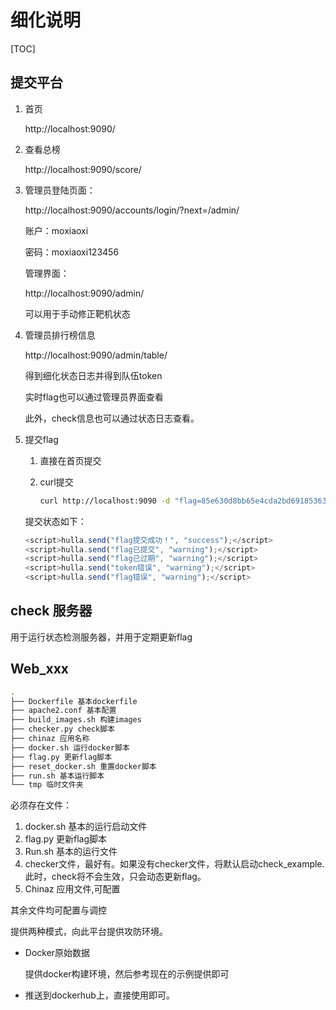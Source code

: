# 细化说明

[TOC]



## 提交平台

1. 首页

   http://localhost:9090/

2. 查看总榜

   http://localhost:9090/score/

3. 管理员登陆页面：

   http://localhost:9090/accounts/login/?next=/admin/

   账户：moxiaoxi

   密码：moxiaoxi123456

   管理界面：

   http://localhost:9090/admin/

   可以用于手动修正靶机状态

4. 管理员排行榜信息

   http://localhost:9090/admin/table/

   得到细化状态日志并得到队伍token

   实时flag也可以通过管理员界面查看

   此外，check信息也可以通过状态日志查看。

5. 提交flag

   1. 直接在首页提交

   2. curl提交

      ```bash
      curl http://localhost:9090 -d "flag=85e630d8bb65e4cda2bd69185363af54&token=97e361a1df6b0cd7bfda8c1f7be7bdb3"
      ```

   提交状态如下：

   ```js
   <script>hulla.send("flag提交成功！", "success");</script>
   <script>hulla.send("flag已提交", "warning");</script>
   <script>hulla.send("flag已过期", "warning");</script>
   <script>hulla.send("token错误", "warning");</script>
   <script>hulla.send("flag错误", "warning");</script>
   ```

   


## check 服务器

用于运行状态检测服务器，并用于定期更新flag

## Web_xxx

```bash
.
├── Dockerfile 基本dockerfile
├── apache2.conf 基本配置
├── build_images.sh 构建images
├── checker.py check脚本
├── chinaz 应用名称
├── docker.sh 运行docker脚本
├── flag.py 更新flag脚本
├── reset_docker.sh 重置docker脚本
├── run.sh 基本运行脚本
└── tmp 临时文件夹
```

必须存在文件：

1. docker.sh 基本的运行启动文件
2. flag.py 更新flag脚本
3. Run.sh 基本的运行文件
4. checker文件，最好有。如果没有checker文件，将默认启动check_example.此时，check将不会生效，只会动态更新flag。
5. Chinaz 应用文件,可配置

其余文件均可配置与调控

提供两种模式，向此平台提供攻防环境。

- Docker原始数据

  提供docker构建环境，然后参考现在的示例提供即可

- 推送到dockerhub上，直接使用即可。

  